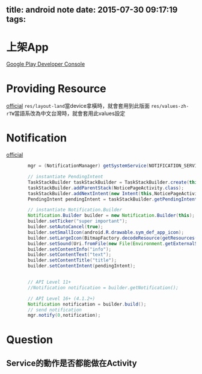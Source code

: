 title: android note
date: 2015-07-30 09:17:19
tags:
---
<!-- toc -->
# 上架App
[Google Play Developer Console](https://play.google.com/apps/publish/)
# Providing Resource
[official](http://developer.android.com/intl/zh-cn/guide/topics/resources/providing-resources.html)
`res/layout-land`當device拿橫時，就會套用到此版面
`res/values-zh-rTW`當語系改為中文台灣時，就會套用此values設定
# Notification
[official](http://developer.android.com/intl/zh-cn/guide/topics/ui/notifiers/notifications.html)
```java
        mgr = (NotificationManager) getSystemService(NOTIFICATION_SERVICE);

        // instantiate PendingIntent
        TaskStackBuilder taskStackBuilder = TaskStackBuilder.create(this);
        taskStackBuilder.addParentStack(NoticePageActivity.class);
        taskStackBuilder.addNextIntent(new Intent(this,NoticePageActivity.class));
        PendingIntent pendingIntent = taskStackBuilder.getPendingIntent(124,PendingIntent.FLAG_UPDATE_CURRENT);

        // instantiate Notification.Builder
        Notification.Builder builder = new Notification.Builder(this);
        builder.setTicker("super important");
        builder.setAutoCancel(true);
        builder.setSmallIcon(android.R.drawable.sym_def_app_icon);
        builder.setLargeIcon(BitmapFactory.decodeResource(getResources(), android.R.drawable.sym_def_app_icon));
        builder.setSound(Uri.fromFile(new File(Environment.getExternalStorageDirectory(),"sound.wav")));
        builder.setContentInfo("info");
        builder.setContentText("text");
        builder.setContentTitle("title");
        builder.setContentIntent(pendingIntent);


        // API Level 11+
        //Notification notification = builder.getNotification();

        // API Level 16+ (4.1.2+)
        Notification notification = builder.build();
        // send notification
        mgr.notify(0,notification);

```

# Question
## Service的動作是否都能做在Activity
